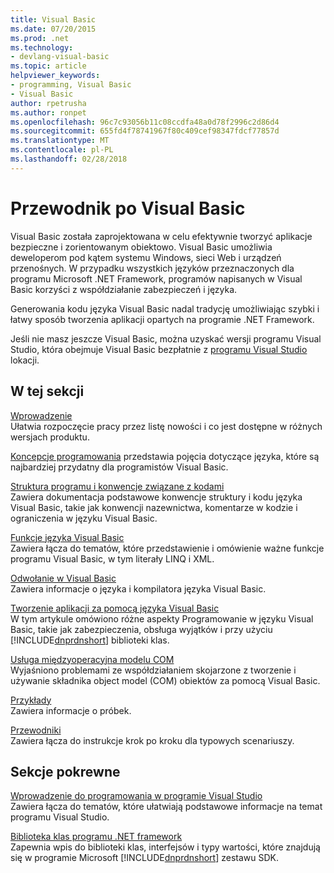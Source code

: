 ```yaml
---
title: Visual Basic
ms.date: 07/20/2015
ms.prod: .net
ms.technology:
- devlang-visual-basic
ms.topic: article
helpviewer_keywords:
- programming, Visual Basic
- Visual Basic
author: rpetrusha
ms.author: ronpet
ms.openlocfilehash: 96c7c93056b11c08ccdfa48a0d78f2996c2d86d4
ms.sourcegitcommit: 655fd4f78741967f80c409cef98347fdcf77857d
ms.translationtype: MT
ms.contentlocale: pl-PL
ms.lasthandoff: 02/28/2018
---
```

# <a name="visual-basic-guide"></a>Przewodnik po Visual Basic

Visual Basic została zaprojektowana w celu efektywnie tworzyć aplikacje bezpieczne i zorientowanym obiektowo. Visual Basic umożliwia deweloperom pod kątem systemu Windows, sieci Web i urządzeń przenośnych. W przypadku wszystkich języków przeznaczonych dla programu Microsoft .NET Framework, programów napisanych w Visual Basic korzyści z współdziałanie zabezpieczeń i języka.  
  
 Generowania kodu języka Visual Basic nadal tradycję umożliwiając szybki i łatwy sposób tworzenia aplikacji opartych na programie .NET Framework.  
  
 Jeśli nie masz jeszcze Visual Basic, można uzyskać wersji programu Visual Studio, która obejmuje Visual Basic bezpłatnie z [programu Visual Studio](https://aka.ms/vsdownload?utm_source=mscom&utm_campaign=msdocs) lokacji.  
  
## <a name="in-this-section"></a>W tej sekcji  
 [Wprowadzenie](../visual-basic/getting-started/index.md)  
 Ułatwia rozpoczęcie pracy przez listę nowości i co jest dostępne w różnych wersjach produktu.  
   
 [Koncepcje programowania](../visual-basic/programming-guide/concepts/index.md) przedstawia pojęcia dotyczące języka, które są najbardziej przydatny dla programistów Visual Basic.

 [Struktura programu i konwencje związane z kodami](../visual-basic/programming-guide/program-structure/program-structure-and-code-conventions.md)  
 Zawiera dokumentacja podstawowe konwencje struktury i kodu języka Visual Basic, takie jak konwencji nazewnictwa, komentarze w kodzie i ograniczenia w języku Visual Basic.  
  
 [Funkcje języka Visual Basic](../visual-basic/programming-guide/language-features/index.md)  
 Zawiera łącza do tematów, które przedstawienie i omówienie ważne funkcje programu Visual Basic, w tym literały LINQ i XML.  
   
 [Odwołanie w Visual Basic](../visual-basic/reference/index.md)  
 Zawiera informacje o języka i kompilatora języka Visual Basic.  

 [Tworzenie aplikacji za pomocą języka Visual Basic](../visual-basic/developing-apps/index.md)  
 W tym artykule omówiono różne aspekty Programowanie w języku Visual Basic, takie jak zabezpieczenia, obsługa wyjątków i przy użyciu [!INCLUDE[dnprdnshort](~/includes/dnprdnshort-md.md)] biblioteki klas.

 [Usługa międzyoperacyjna modelu COM](../visual-basic/programming-guide/com-interop/index.md)  
 Wyjaśniono problemami ze współdziałaniem skojarzone z tworzenie i używanie składnika object model (COM) obiektów za pomocą Visual Basic.  
  
 [Przykłady](../visual-basic/sample-applications.md)  
 Zawiera informacje o próbek.  
  
 [Przewodniki](../visual-basic/walkthroughs.md)  
 Zawiera łącza do instrukcje krok po kroku dla typowych scenariuszy.  
  
## <a name="related-sections"></a>Sekcje pokrewne  
 [Wprowadzenie do programowania w programie Visual Studio](/visualstudio/ide/get-started-developing-with-visual-studio)  
 Zawiera łącza do tematów, które ułatwiają podstawowe informacje na temat programu Visual Studio.  
  
 [Biblioteka klas programu .NET framework](http://go.microsoft.com/fwlink/?LinkID=227195)  
 Zapewnia wpis do biblioteki klas, interfejsów i typy wartości, które znajdują się w programie Microsoft [!INCLUDE[dnprdnshort](~/includes/dnprdnshort-md.md)] zestawu SDK.
